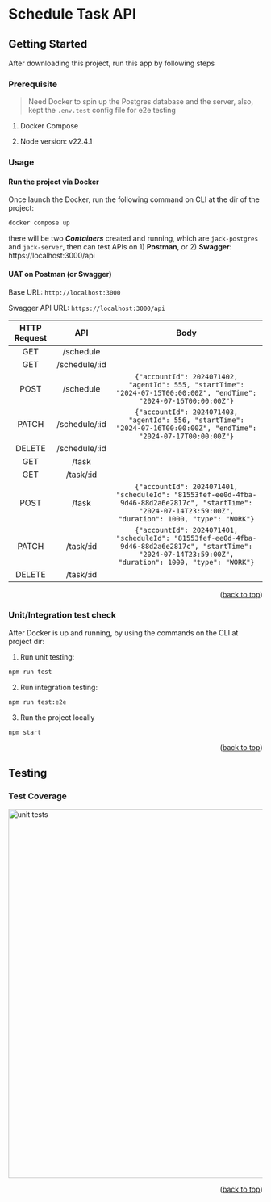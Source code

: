 # Schedule Task API

## Getting Started

After downloading this project, run this app by following steps

### Prerequisite

> Need Docker to spin up the Postgres database and the server, also, kept the `.env.test` config file for e2e testing

1. Docker Compose

2. Node version: v22.4.1

### Usage

#### Run the project via Docker

Once launch the Docker, run the following command on CLI at the dir of the project:

```sh
docker compose up
```

there will be two **_Containers_** created and running, which are `jack-postgres` and `jack-server`, then can test APIs on 1) **Postman**, or 2) **Swagger**: https://localhost:3000/api

#### UAT on Postman (or Swagger)

Base URL: `http://localhost:3000`

Swagger API URL: `https://localhost:3000/api`

| HTTP Request |      API      |                                                                             Body                                                                             |
| :----------: | :-----------: | :----------------------------------------------------------------------------------------------------------------------------------------------------------: |
|     GET      |   /schedule   |                                                                                                                                                              |
|     GET      | /schedule/:id |                                                                                                                                                              |
|     POST     |   /schedule   |                   ```{"accountId": 2024071402, "agentId": 555, "startTime": "2024-07-15T00:00:00Z", "endTime": "2024-07-16T00:00:00Z"}```                    |
|    PATCH     | /schedule/:id |                   ```{"accountId": 2024071403, "agentId": 556, "startTime": "2024-07-16T00:00:00Z", "endTime": "2024-07-17T00:00:00Z"}```                    |
|    DELETE    | /schedule/:id |                                                                                                                                                              |
|     GET      |     /task     |                                                                                                                                                              |
|     GET      |   /task/:id   |                                                                                                                                                              |
|     POST     |     /task     | ```{"accountId": 2024071401, "scheduleId": "81553fef-ee0d-4fba-9d46-88d2a6e2817c", "startTime": "2024-07-14T23:59:00Z", "duration": 1000, "type": "WORK"}``` |
|    PATCH     |   /task/:id   | ```{"accountId": 2024071401, "scheduleId": "81553fef-ee0d-4fba-9d46-88d2a6e2817c", "startTime": "2024-07-14T23:59:00Z", "duration": 1000, "type": "WORK"}``` |
|    DELETE    |   /task/:id   |                                                                                                                                                              |

<p align="right">(<a href="#top">back to top</a>)</p>

### Unit/Integration test check

After Docker is up and running, by using the commands on the CLI at project dir:

1. Run unit testing:

```sh
npm run test
```

2. Run integration testing:

```sh
npm run test:e2e
```

3. Run the project locally

```sh
npm start
```

<p align="right">(<a href="#top">back to top</a>)</p>

## Testing

### Test Coverage
<img width="731" alt="unit tests" src="https://github.com/user-attachments/assets/41452343-c02a-44c9-b9c7-50543dbfafce">

<p align="right">(<a href="#top">back to top</a>)</p>
